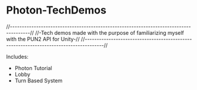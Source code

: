 # Photon-TechDemos

//--------------------------------------------------------------------------------------//
//-Tech demos made with the purpose of familiarizing myself with the PUN2 API for Unity-//
//--------------------------------------------------------------------------------------//

Includes:

  - Photon Tutorial
  - Lobby
  - Turn Based System
